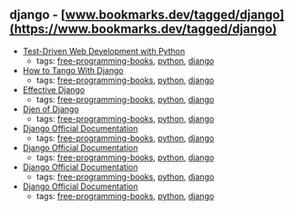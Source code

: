 django - [www.bookmarks.dev/tagged/django](https://www.bookmarks.dev/tagged/django)
---
* [Test-Driven Web Development with Python](http://www.obeythetestinggoat.com/pages/book.html#toc)
    * tags: [free-programming-books](../tagged/free-programming-books.md), [python](../tagged/python.md), [django](../tagged/django.md)
* [How to Tango With Django](http://www.tangowithdjango.com/book17/)
    * tags: [free-programming-books](../tagged/free-programming-books.md), [python](../tagged/python.md), [django](../tagged/django.md)
* [Effective Django](http://www.effectivedjango.com)
    * tags: [free-programming-books](../tagged/free-programming-books.md), [python](../tagged/python.md), [django](../tagged/django.md)
* [Djen of Django](http://agiliq.com/books/djenofdjango/)
    * tags: [free-programming-books](../tagged/free-programming-books.md), [python](../tagged/python.md), [django](../tagged/django.md)
* [Django Official Documentation](https://media.readthedocs.org/pdf/django/1.10.x/django.pdf)
    * tags: [free-programming-books](../tagged/free-programming-books.md), [python](../tagged/python.md), [django](../tagged/django.md)
* [Django Official Documentation](https://media.readthedocs.org/pdf/django/1.9.x/django.pdf)
    * tags: [free-programming-books](../tagged/free-programming-books.md), [python](../tagged/python.md), [django](../tagged/django.md)
* [Django Official Documentation](https://media.readthedocs.org/pdf/django/1.7.x/django.pdf)
    * tags: [free-programming-books](../tagged/free-programming-books.md), [python](../tagged/python.md), [django](../tagged/django.md)
* [Django Official Documentation](https://media.readthedocs.org/pdf/django/1.5.x/django.pdf)
    * tags: [free-programming-books](../tagged/free-programming-books.md), [python](../tagged/python.md), [django](../tagged/django.md)
